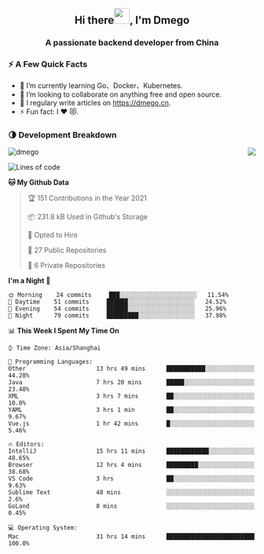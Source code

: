 <h2 align="center">Hi there<img src="https://cdn.jsdelivr.net/gh/dmego/images/img/Hi.gif" height="32" />, I'm Dmego </h2>
<h3 align="center">A passionate backend developer from China</h3>

### ⚡️ A Few Quick Facts

<ul>
    <li> 🌱 I’m currently learning Go、Docker、Kubernetes.</li>
    <li> 👯 I’m looking to collaborate on anything free and open source.</li>
    <li> 📝 I regulary write articles on <a href="https://dmego.cn">https://dmego.cn</a>.</li>
    <li> ⚡ Fun fact: I ❤️ 😻.</li>
</ul>

### 🌗 Development Breakdown

<img src="https://komarev.com/ghpvc/?username=dmego" alt="dmego" />

<img align="right" src="https://github-readme-stats.vercel.app/api?username=dmego&show_icons=true&icon_color=1573B3&hide_title=true&text_color=718096&bg_color=00000000&hide_border=true"/>

<!--START_SECTION:waka-->
![Lines of code](https://img.shields.io/badge/From%20Hello%20World%20I%27ve%20Written-228294%20lines%20of%20code-blue)

**🐱 My Github Data** 

> 🏆 151 Contributions in the Year 2021
 > 
> 📦 231.8 kB Used in Github's Storage 
 > 
> 💼 Opted to Hire
 > 
> 📜 27 Public Repositories 
 > 
> 🔑 6 Private Repositories  
 > 
**I'm a Night 🦉** 

```text
🌞 Morning    24 commits     ███░░░░░░░░░░░░░░░░░░░░░░   11.54% 
🌆 Daytime    51 commits     ██████░░░░░░░░░░░░░░░░░░░   24.52% 
🌃 Evening    54 commits     ██████░░░░░░░░░░░░░░░░░░░   25.96% 
🌙 Night      79 commits     █████████░░░░░░░░░░░░░░░░   37.98%

```


📊 **This Week I Spent My Time On** 

```text
⌚︎ Time Zone: Asia/Shanghai

💬 Programming Languages: 
Other                    13 hrs 49 mins      ███████████░░░░░░░░░░░░░░   44.28% 
Java                     7 hrs 20 mins       █████░░░░░░░░░░░░░░░░░░░░   23.48% 
XML                      3 hrs 7 mins        ██░░░░░░░░░░░░░░░░░░░░░░░   10.0% 
YAML                     3 hrs 1 min         ██░░░░░░░░░░░░░░░░░░░░░░░   9.67% 
Vue.js                   1 hr 42 mins        █░░░░░░░░░░░░░░░░░░░░░░░░   5.46%

🔥 Editors: 
IntelliJ                 15 hrs 11 mins      ████████████░░░░░░░░░░░░░   48.65% 
Browser                  12 hrs 4 mins       █████████░░░░░░░░░░░░░░░░   38.68% 
VS Code                  3 hrs               ██░░░░░░░░░░░░░░░░░░░░░░░   9.63% 
Sublime Text             48 mins             ░░░░░░░░░░░░░░░░░░░░░░░░░   2.6% 
GoLand                   8 mins              ░░░░░░░░░░░░░░░░░░░░░░░░░   0.45%

💻 Operating System: 
Mac                      31 hrs 14 mins      █████████████████████████   100.0%

```


<!--END_SECTION:waka-->
